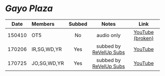 # _Gayo Plaza_

|  Date  | Members     | Subbed |             Notes              |                               Link                                |
|:------:|:------------|:------:|:------------------------------:|:-----------------------------------------------------------------:|
| 150410 | OT5         |   No   |           audio only           | [YouTube \(broken\)](https://www.youtube.com/watch?v=Fgr53daU1Qg) |
| 170206 | IR,SG,WD,YR |  Yes   | subbed by [ReVelUp Subs][rvus] |              [YouTube](https://youtu.be/VBJy9pBAGIE)              |
| 170725 | JO,SG,WD,YR |  Yes   | subbed by [ReVelUp Subs][rvus] |              [YouTube](https://youtu.be/GYBLZ_DS1SU)              |

[rvus]:https://revelupsubs.com/
